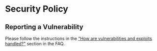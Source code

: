 # Security Policy

## Reporting a Vulnerability

Please follow the instructions in the ["How are vulnerabilities and exploits handled?"](https://github.com/openworld42/JSON-Java-Plus/wiki/FAQ#how-are-vulnerabilities-and-exploits-handled) section in the FAQ.

